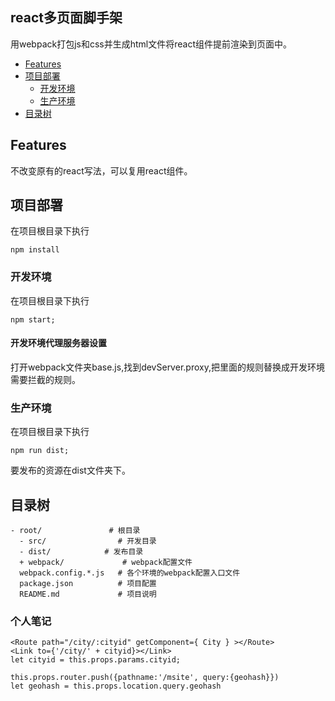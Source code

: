 ## react多页面脚手架
用webpack打包js和css并生成html文件将react组件提前渲染到页面中。
* [Features](#features)
* [项目部署](#项目部署)
    * [开发环境](#开发环境)
    * [生产环境](#生产环境)
* [目录树](#目录树)

## Features
不改变原有的react写法，可以复用react组件。
## 项目部署
在项目根目录下执行 
 ```
npm install
 ```     
### 开发环境
在项目根目录下执行 
```
npm start;
```   
#### 开发环境代理服务器设置
打开webpack文件夹base.js,找到devServer.proxy,把里面的规则替换成开发环境需要拦截的规则。

### 生产环境
在项目根目录下执行 
```
npm run dist;
```  
要发布的资源在dist文件夹下。

## 目录树

```
- root/               # 根目录
  - src/                # 开发目录
  - dist/            # 发布目录
  + webpack/             # webpack配置文件
  webpack.config.*.js   # 各个环境的webpack配置入口文件
  package.json          # 项目配置
  README.md             # 项目说明

```

### 个人笔记

```
<Route path="/city/:cityid" getComponent={ City } ></Route>
<Link to={'/city/' + cityid}></Link>
let cityid = this.props.params.cityid;

this.props.router.push({pathname:'/msite', query:{geohash}})
let geohash = this.props.location.query.geohash
```
